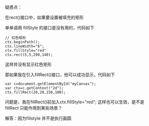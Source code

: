 疑惑点：

在rect()接口中，如果要设置被填充的矩形

单单调用 fillStyle 的接口是没有用的，代码如下

```
// 红色矩形
ctx.beginPath();
ctx.lineWidth="6";
ctx.fillStyle="red"
ctx.rect(5,5,290,140);  

```

这样并没有显示红色矩形

那如果我在引入fillRect()接口，他可以成功显示，代码如下

```
var c=document.getElementById("myCanvas");
var ctx=c.getContext("2d");
ctx.fillRect(20,20,150,100);

```

问题是，我在fillRect()前加入ctx.fillStyle="red";
这样也可以生效，是不是fillRect 只能作用到某些场景？

解答：因为fillstyle 并不是执行画圆